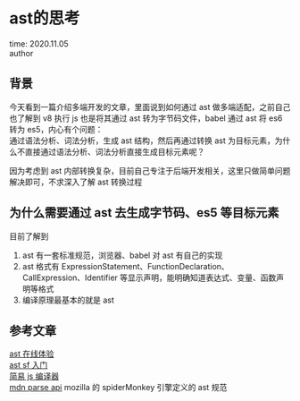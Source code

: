 # ast的思考

time: 2020.11.05  
author

## 背景

今天看到一篇介绍多端开发的文章，里面说到如何通过 ast 做多端适配，之前自己也了解到 v8 执行 js 也是将其通过 ast 转为字节码文件，babel 通过 ast 将 es6 转为 es5，内心有个问题：  
通过语法分析、词法分析，生成 ast 结构，然后再通过转换 ast 为目标元素，为什么不直接通过语法分析、词法分析直接生成目标元素呢？

因为考虑到 ast 内部转换复杂，目前自己专注于后端开发相关，这里只做简单问题解决即可，不求深入了解 ast 转换过程

## 为什么需要通过 ast 去生成字节码、es5 等目标元素

目前了解到  
1. ast 有一套标准规范，浏览器、babel 对 ast 有自己的实现
2. ast 格式有 ExpressionStatement、FunctionDeclaration、CallExpression、Identifier 等显示声明，能明确知道表达式、变量、函数声明等格式
3.  编译原理最基本的就是 ast

## 参考文章

[ast 在线体验](https://astexplorer.net/)  
[ast sf 入门](https://segmentfault.com/a/1190000016231512)  
[简易 js 编译器](https://github.com/jamiebuilds/the-super-tiny-compiler/blob/master/the-super-tiny-compiler.js)  
[mdn parse api](https://developer.mozilla.org/zh-CN/docs/Mozilla/Projects/SpiderMonkey/Parser_API) mozilla 的 spiderMonkey 引擎定义的 ast 规范
